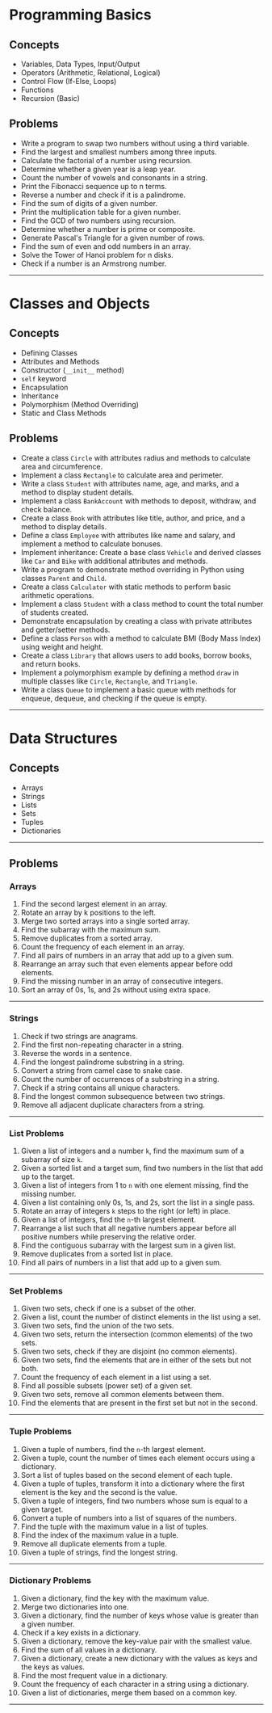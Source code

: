 # Programming Basics

## Concepts
- Variables, Data Types, Input/Output
- Operators (Arithmetic, Relational, Logical)
- Control Flow (If-Else, Loops)
- Functions
- Recursion (Basic)

## Problems
- Write a program to swap two numbers without using a third variable.
- Find the largest and smallest numbers among three inputs.
- Calculate the factorial of a number using recursion.
- Determine whether a given year is a leap year.
- Count the number of vowels and consonants in a string.
- Print the Fibonacci sequence up to n terms.
- Reverse a number and check if it is a palindrome.
- Find the sum of digits of a given number.
- Print the multiplication table for a given number.
- Find the GCD of two numbers using recursion.
- Determine whether a number is prime or composite.
- Generate Pascal's Triangle for a given number of rows.
- Find the sum of even and odd numbers in an array.
- Solve the Tower of Hanoi problem for n disks.
- Check if a number is an Armstrong number.

---

# Classes and Objects

## Concepts
- Defining Classes
- Attributes and Methods
- Constructor (`__init__` method)
- `self` keyword
- Encapsulation
- Inheritance
- Polymorphism (Method Overriding)
- Static and Class Methods

## Problems
- Create a class `Circle` with attributes radius and methods to calculate area and circumference.
- Implement a class `Rectangle` to calculate area and perimeter.
- Write a class `Student` with attributes name, age, and marks, and a method to display student details.
- Implement a class `BankAccount` with methods to deposit, withdraw, and check balance.
- Create a class `Book` with attributes like title, author, and price, and a method to display details.
- Define a class `Employee` with attributes like name and salary, and implement a method to calculate bonuses.
- Implement inheritance: Create a base class `Vehicle` and derived classes like `Car` and `Bike` with additional attributes and methods.
- Write a program to demonstrate method overriding in Python using classes `Parent` and `Child`.
- Create a class `Calculator` with static methods to perform basic arithmetic operations.
- Implement a class `Student` with a class method to count the total number of students created.
- Demonstrate encapsulation by creating a class with private attributes and getter/setter methods.
- Define a class `Person` with a method to calculate BMI (Body Mass Index) using weight and height.
- Create a class `Library` that allows users to add books, borrow books, and return books.
- Implement a polymorphism example by defining a method `draw` in multiple classes like `Circle`, `Rectangle`, and `Triangle`.
- Write a class `Queue` to implement a basic queue with methods for enqueue, dequeue, and checking if the queue is empty.

---

# Data Structures

## **Concepts**
- Arrays
- Strings
- Lists
- Sets
- Tuples
- Dictionaries

---

## **Problems**

### **Arrays**

1. Find the second largest element in an array.
2. Rotate an array by k positions to the left.
3. Merge two sorted arrays into a single sorted array.
4. Find the subarray with the maximum sum.
5. Remove duplicates from a sorted array.
6. Count the frequency of each element in an array.
7. Find all pairs of numbers in an array that add up to a given sum.
8. Rearrange an array such that even elements appear before odd elements.
9. Find the missing number in an array of consecutive integers.
10. Sort an array of 0s, 1s, and 2s without using extra space.

---

### **Strings**

1. Check if two strings are anagrams.
2. Find the first non-repeating character in a string.
3. Reverse the words in a sentence.
4. Find the longest palindrome substring in a string.
5. Convert a string from camel case to snake case.
6. Count the number of occurrences of a substring in a string.
7. Check if a string contains all unique characters.
8. Find the longest common subsequence between two strings.
9. Remove all adjacent duplicate characters from a string.

---

### **List Problems**

1. Given a list of integers and a number `k`, find the maximum sum of a subarray of size `k`.
2. Given a sorted list and a target sum, find two numbers in the list that add up to the target.
3. Given a list of integers from 1 to `n` with one element missing, find the missing number.
4. Given a list containing only 0s, 1s, and 2s, sort the list in a single pass.
5. Rotate an array of integers `k` steps to the right (or left) in place.
6. Given a list of integers, find the `n`-th largest element.
7. Rearrange a list such that all negative numbers appear before all positive numbers while preserving the relative order.
8. Find the contiguous subarray with the largest sum in a given list.
9. Remove duplicates from a sorted list in place.
10. Find all pairs of numbers in a list that add up to a given sum.

---

### **Set Problems**

1. Given two sets, check if one is a subset of the other.
2. Given a list, count the number of distinct elements in the list using a set.
3. Given two sets, find the union of the two sets.
4. Given two sets, return the intersection (common elements) of the two sets.
5. Given two sets, check if they are disjoint (no common elements).
6. Given two sets, find the elements that are in either of the sets but not both.
7. Count the frequency of each element in a list using a set.
8. Find all possible subsets (power set) of a given set.
9. Given two sets, remove all common elements between them.
10. Find the elements that are present in the first set but not in the second.

---

### **Tuple Problems**

1. Given a tuple of numbers, find the `n`-th largest element.
2. Given a tuple, count the number of times each element occurs using a dictionary.
3. Sort a list of tuples based on the second element of each tuple.
4. Given a tuple of tuples, transform it into a dictionary where the first element is the key and the second is the value.
5. Given a tuple of integers, find two numbers whose sum is equal to a given target.
6. Convert a tuple of numbers into a list of squares of the numbers.
7. Find the tuple with the maximum value in a list of tuples.
8. Find the index of the maximum value in a tuple.
9. Remove all duplicate elements from a tuple.
10. Given a tuple of strings, find the longest string.

---

### **Dictionary Problems**

1. Given a dictionary, find the key with the maximum value.
2. Merge two dictionaries into one.
3. Given a dictionary, find the number of keys whose value is greater than a given number.
4. Check if a key exists in a dictionary.
5. Given a dictionary, remove the key-value pair with the smallest value.
6. Find the sum of all values in a dictionary.
7. Given a dictionary, create a new dictionary with the values as keys and the keys as values.
8. Find the most frequent value in a dictionary.
9. Count the frequency of each character in a string using a dictionary.
10. Given a list of dictionaries, merge them based on a common key.

---
